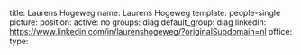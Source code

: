 title: Laurens Hogeweg
name: Laurens Hogeweg
template: people-single
picture: 
position: 
active: no
groups: diag
default_group: diag
linkedin: https://www.linkedin.com/in/laurenshogeweg/?originalSubdomain=nl
office: 
type: 
